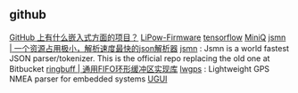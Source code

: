 #

## github
[GitHub 上有什么嵌入式方面的项目？](https://www.zhihu.com/question/27835930)
[LiPow-Firmware](https://github.com/AlexKlimaj/LiPow-Firmware)
[tensorflow](https://github.com/tensorflow/tensorflow/)
[MiniQ](https://github.com/billhsu/MiniQ)
[jsmn | 一个资源占用极小，解析速度最快的json解析器](https://zhuanlan.zhihu.com/p/146312415)
[jsmn](https://github.com/zserge/jsmn) : Jsmn is a world fastest JSON parser/tokenizer. This is the official repo replacing the old one at Bitbucket 
[ringbuff | 通用FIFO环形缓冲区实现库](https://zhuanlan.zhihu.com/p/146313378) 
[lwgps](https://github.com/MaJerle/lwgps) : Lightweight GPS NMEA parser for embedded systems 
[UGUI](https://github.com/achimdoebler/UGUI)
